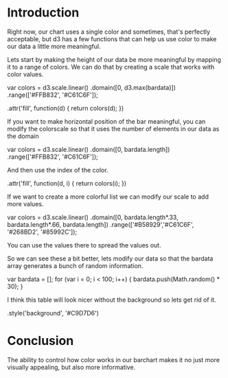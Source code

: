# Introduction
Right now, our chart uses a single color and sometimes, that's perfectly acceptable, but d3 has a few functions that can help us use color to make our data a little more meaningful.

Lets start by making the height of our data be more meaningful by mapping it to a range of colors. We can do that by creating a scale that works with color values.

var colors = d3.scale.linear()
    .domain([0, d3.max(bardata)])
    .range(['#FFB832', '#C61C6F']);

  .attr('fill', function(d) {
		return colors(d);
	})

If you want to make horizontal position of the bar meaningful, you can modify the colorscale so that it uses the number of elements in our data as the domain

var colors = d3.scale.linear()
    .domain([0, bardata.length])
    .range(['#FFB832', '#C61C6F']);

And then use the index of the color.

  .attr('fill', function(d, i) {
		return colors(i);
	})

If we want to create a more colorful list we can modify our scale to add more values.

var colors = d3.scale.linear()
    .domain([0, bardata.length*.33, bardata.length*.66, bardata.length])
    .range(['#B58929','#C61C6F', '#268BD2', '#85992C']);

You can use the values there to spread the values out.

So we can see these a bit better, lets modify our data so that the bardata array generates a bunch of random information.

var bardata = [];
for (var i = 0; i < 100; i++) {
    bardata.push(Math.random() * 30);
}

I think this table will look nicer without the background so lets get rid of it.

  .style('background', '#C9D7D6')



# Conclusion
The ability to control how color works in our barchart makes it no just more visually appealing, but also more informative.
